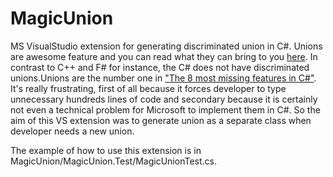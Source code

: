 # MagicUnion
MS VisualStudio extension for generating discriminated union in C#.
Unions are awesome feature and you can read what they can bring to you [here](https://fsharpforfunandprofit.com/posts/discriminated-unions/). 
In contrast to C++ and F# for instance, the C# does not have discriminated unions.Unions are the number one in ["The 8 most missing features in C#"](https://tooslowexception.com/the-8-most-missing-features-in-c/). 
It's really frustrating, first of all because it forces developer to type unnecessary hundreds lines of code and secondary because it is certainly not even a technical problem for Microsoft to implement them in C#. So the aim of this VS extension was to generate union as a separate class when developer needs a new union.

The example of how to use this extension is in MagicUnion/MagicUnion.Test/MagicUnionTest.cs.


